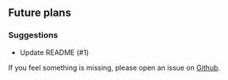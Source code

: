 ## Future plans

### Suggestions

* Update README (#1)

If you feel something is missing, please open an issue on
[Github](https://github.com/kseistrup/doomsday/issues).
